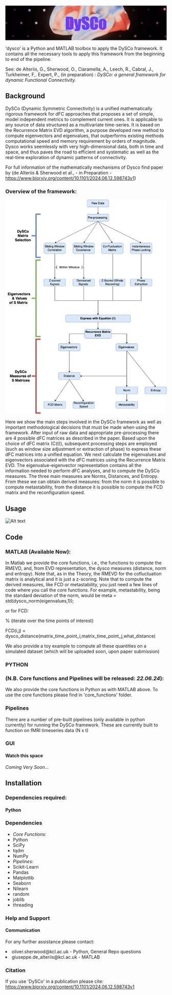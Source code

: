 ![Alt text](https://github.com/Mimbero/DySCo/blob/main/Python/GUI/DySCo%20(3).png)

'dysco' is a Python and MATLAB toolbox to apply the DySCo framework. It contains all the necessary tools to apply this
framework from the beginning to end of the pipeline. 
<p> See: de Alteriis, G., Sherwood, O., Ciaramella, A., Leech, R., Cabral, J., Turkheimer, F,. Expert, P., (in preparation) 
</b><i> : DySCo: a general framework for dynamic Functional Connectivity. </i>

## Background

DySCo (Dynamic Symmetric Connectivity) is a unified mathematically rigorous framework for 
dFC approaches that proposes a set of simple, model independent metrics to complement current ones.
It is applicable to any source of data structured as a multivariate time-series.
It is based on the Recurrence Matrix EVD algorithm, a purpose developed new method to compute eigenvectors and eigenvalues,
that outperforms existing methods computational speed and memory requirement by orders of magnitude.
Dysco works seemlessly with very high-dimensional data, both in time and space, and thus paves the road to efficient and systematic
as well as the real-time exploration of dynamic patterns of connectivity.


For full information of the mathematically mechanisms of Dysco find paper by (de Alteriis & Sherwood et al., - in Preparation - https://www.biorxiv.org/content/10.1101/2024.06.12.598743v1) 

### Overview of the framework: 
![Alt text](https://github.com/Mimbero/DySCo/blob/main/Python/GUI/DYSCO_main_12_04.png)

Here we show the main steps involved in the DySCo framework as well as important methodological decisions that must be made when using the framework.
After input of raw data and appropriate pre-processing there are 4 possible dFC
matrices as described in the paper. Based upon the choice of dFC matrix (C(t)),
subsequent processing steps are employed (such as window
size adjustment or extraction of phase) to express these dFC matrices into a
unified equation. We next calculate the eigenvalues and eigenvectors associated with the dFC matrices
using the Recurrence Matrix EVD.
The eigenvalue-eigenvector representation contains all the information needed
to perform dFC analyses, and to compute the DySCo measures.
The three main measures are Norms, Distances, and Entropy.
From these we can obtain derived measures: from the norm it is possible to
compute metastability, from the distance it is possible to compute
the FCD matrix and the reconfiguration speed.


## Usage
![Alt text](https://github.com/Mimbero/DySCo/blob/main/Python/GUI/DySCO_openerV3.gif)

## Code

### MATLAB (Available Now): 
In Matlab we provide the core functions, i.e., the functions to compute the RMEVD, and, from EVD representation, the dysco measures (distance, norm and entropy). 
Note that, as in the Theory, the RMEVD for the cofluctuation matrix is analytical and it is just a z-scoring.
Note that to compute the derived measures, like FCD or metastability, you just need a few lines of code where you call the core functions. 
For example, metastability, being the standard deviation of the norm, would be
meta = std(dysco_norm(eigenvalues,1));

or for FCD: 

% (iterate over the time points of interest)

FCD(i,j) = dysco_distance(matrix_time_point_i,matrix_time_point_j,what_distance)

We also provide a toy example to compute all these quantities on a simulated dataset (which will be uploaded soon, upon paper submission) 

### PYTHON 
### (N.B. Core functions and Pipelines will be released: <i>22.06.24</i>): 

We also provide the core functions in Python as with MATLAB above. To use the core functions please find in 'core_functions' folder. 

### Pipelines

There are a number of pre-built pipelines (only available in python currently) for running the DySCo framework. 
These are currently built to function on fMRI timeseries data (N x t)

### GUI 

#### Watch this space 
<i> Coming Very Soon... </i>

## Installation

### Dependencies required: 

#### Python

<h3><b>Dependencies</b></h3>
<ul style=“list-style-type:disc”>
<li><i>Core Functions:</i></li>
<li>Python</li>
<li>SciPy</li>
<li>tqdm</li>
<li>NumPy</li>

<li><i>Pipelines:</i></li>
<li>Scikit-Learn</li>
<li>Pandas</li>
<li>Matplotlib</li>
<li>Seaborn</li>
<li>Nilearn</li>
<li>random</li>
<li>joblib</li>
<li>threading</li>
</ul>


### Help and Support 

#### Communication
For any further assistance please contact:

<li>oliver.sherwood@kcl.ac.uk - Python, General Repo questions </li>
<li>giuseppe.de_alteriis@kcl.ac.uk - MATLAB </li>

### Citation 

If you use 'DySCo' in a publication please cite: https://www.biorxiv.org/content/10.1101/2024.06.12.598743v1

